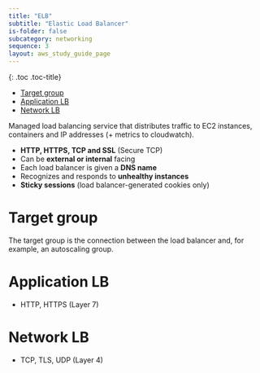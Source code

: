 ```yaml
---
title: "ELB"
subtitle: "Elastic Load Balancer"
is-folder: false
subcategory: networking
sequence: 3
layout: aws_study_guide_page
---
```


{: .toc .toc-title}
- [Target group](#target-group)
- [Application LB](#application-lb)
- [Network LB](#network-lb)


Managed load balancing service that distributes traffic to EC2 instances, containers and IP addresses (+ metrics to cloudwatch).

- **HTTP, HTTPS, TCP and SSL** (Secure TCP)
- Can be **external or internal** facing
- Each load balancer is given a **DNS name**
- Recognizes and responds to **unhealthy instances**
- **Sticky sessions** (load balancer-generated cookies only)

# Target group

The target group is the connection between the load balancer and, for example, an autoscaling group.

# Application LB

- HTTP, HTTPS (Layer 7)

# Network LB

- TCP, TLS, UDP (Layer 4)

